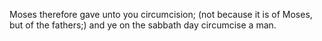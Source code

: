 Moses therefore gave unto you circumcision; (not because it is of Moses, but of the fathers;) and ye on the sabbath day circumcise a man.
